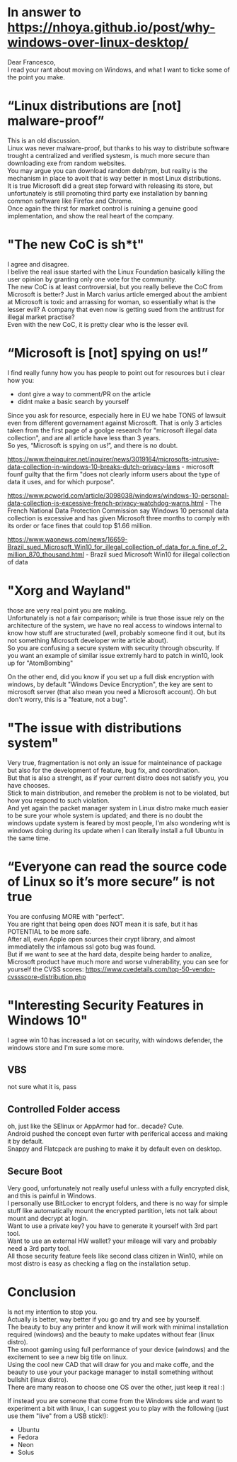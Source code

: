 # In answer to https://nhoya.github.io/post/why-windows-over-linux-desktop/  
  
Dear Francesco,  
I read your rant about moving on Windows, and what I want to ticke some of the point you make.  
  
# “Linux distributions are [not] malware-proof”
  
This is an old discussion.  
Linux was never malware-proof, but thanks to his way to distribute software trought a centralized and verified systesm, is much more secure than downloading exe from random websites.  
You may argue you can download random deb/rpm, but reality is the mechanism in place to avoit that is way better in most Linux distributions.  
It is true Microsoft did a great step forward with releasing its store, but unfortunately is still promoting third party exe installation by banning common software like Firefox and Chrome.  
Once again the thirst for market control is ruining a genuine good implementation, and show the real heart of the company.  
  
# "The new CoC is sh*t"
  
I agree and disagree.  
I belive the real issue started with the Linux Foundation basically killing the user opinion by granting only one vote for the community.  
The new CoC is at least controversial, but you really believe the CoC from Microsoft is better? Just in March varius article emerged about the ambient at Microsoft is toxic and arrassing for woman, so essentially what is the lesser evil? A company that even now is getting sued from the antitrust for illegal market practise?  
Even with the new CoC, it is pretty clear who is the lesser evil.  
  
# “Microsoft is [not] spying on us!”
  
I find really funny how you has people to point out for resources but i clear how you:  
- dont give a way to comment/PR on the article  
- didnt make a basic search by yourself  
  
Since you ask for resource, especially here in EU we habe TONS of lawsuit even from different governament against Microsoft.
That is only 3 articles taken from the first page of a goolge research for "microsoft illegal data collection", and are all article have less than 3 years.  
So yes, “Microsoft is spying on us!”, and there is no doubt.  
  
https://www.theinquirer.net/inquirer/news/3019164/microsofts-intrusive-data-collection-in-windows-10-breaks-dutch-privacy-laws - microsoft founf guilty that the firm "does not clearly inform users about the type of data it uses, and for which purpose".  
  
https://www.pcworld.com/article/3098038/windows/windows-10-personal-data-collection-is-excessive-french-privacy-watchdog-warns.html - The French National Data Protection Commission say Windows 10 personal data collection is excessive and has given Microsoft three months to comply with its order or face fines that could top $1.66 million.  
  
https://www.waonews.com/news/16659-Brazil_sued_Microsoft_Win10_for_illegal_collection_of_data_for_a_fine_of_2_million_870_thousand.html - Brazil sued Microsoft Win10 for illegal collection of data  
  
# "Xorg and Wayland"
  
those are very real point you are making.  
Unfortunately is not a fair comparison; while is true those issue rely on the architecture of the system, we have no real access to windows internal to know how stuff are structurated (well, probably someone find it out, but its not something Microsoft developer write article about).  
So you are confusing a secure system with security through obscurity. If you want an example of similar issue extremly hard to patch in win10, look up for "AtomBombing"  
  
On the other end, did you know if you set up a full disk encryption with windows, by default "Windows Device Encryption", the key are sent to microsoft server (that also mean you need a Microsoft account). Oh but don't worry, this is a "feature, not a bug".  
  
# "The issue with distributions system"
  
Very true, fragmentation is not only an issue for mainteinance of package but also for the development of feature, bug fix, and coordination.  
But that is also a strenght, as if your current distro does not satisfy you, you have chooses.  
Stick to main distribution, and remeber the problem is not to be violated, but how you respond to such violation.  
And yet again the packet manager system in Linux distro make much easier to be sure your whole system is updated; and there is no doubt the windows update system is feared by most people, I'm also wondering wht is windows doing during its update when I can literally install a full Ubuntu in the same time.  
  
# “Everyone can read the source code of Linux so it’s more secure” is not true
  
You are confusing MORE with "perfect".  
You are right that being open does NOT mean it is safe, but it has POTENTIAL to be more safe.  
After all, even Apple open sources their crypt library, and almost immediatelly the infamous ssl goto bug was found.  
But if we want to see at the hard data, despite being harder to analize, Microsoft product have much more and worse vulnerability, you can see for yourself the CVSS scores: https://www.cvedetails.com/top-50-vendor-cvssscore-distribution.php  
  
# "Interesting Security Features in Windows 10"
  
I agree win 10 has increased a lot on security, with windows defender, the windows store and I'm sure some more.  
  
## VBS
  
not sure what it is, pass  
  
## Controlled Folder access
  
oh, just like the SElinux or AppArmor had for.. decade? Cute.  
Android pushed the concept even furter with periferical access and making it by default.  
Snappy and Flatcpack are pushing to make it by default even on desktop.  
  
## Secure Boot
  
Very good, unfortunately not really useful unless with a fully encrypted disk, and this is painful in Windows.  
I personally use BitLocker to encrypt folders, and there is no way for simple stuff like automatically mount the encrypted partition, lets not talk about mount and decrypt at login.  
Want to use a private key? you have to generate it yourself with 3rd part tool.  
Want to use an external HW wallet? your mileage will vary and probably need a 3rd party tool.  
All those security feature feels like second class citizen in Win10, while on most distro is easy as checking a flag on the installation setup.  
  

# Conclusion
  
Is not my intention to stop you.  
Actually is better, way better if you go and try and see by yourself.  
The beauty to buy any printer and know it will work with minimal installation required (windows) and the beauty to make updates without fear (linux distro).  
The smoot gaming using full performance of your device (windows) and the excitement to see a new big title on linux.  
Using the cool new CAD that will draw for you and make coffe, and the beauty to use your your package manager to install something without bullshit (linux distro).  
There are many reason to choose one OS over the other, just keep it real :)  
  
If instead you are someone that come from the Windows side and want to experiment a bit with linux, I can suggest you to play with the following (just use them "live" from a USB stick!):  
- Ubuntu
- Fedora
- Neon
- Solus
